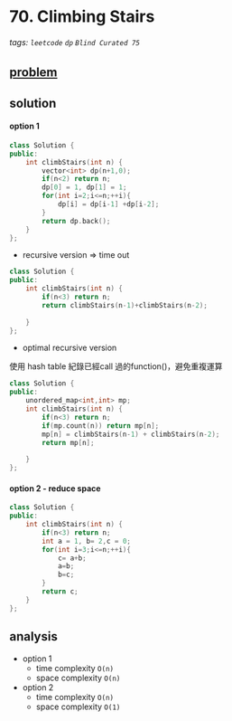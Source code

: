# 70. Climbing Stairs

###### tags: `leetcode` `dp` `Blind Curated 75`

## [problem](https://leetcode.com/problems/climbing-stairs/)



## solution

#### option 1
```c++
class Solution {
public:
    int climbStairs(int n) {
        vector<int> dp(n+1,0);
        if(n<2) return n;
        dp[0] = 1, dp[1] = 1;
        for(int i=2;i<=n;++i){
            dp[i] = dp[i-1] +dp[i-2];
        }
        return dp.back();   
    }
};
```
- recursive version => time out
```c++
class Solution {
public:
    int climbStairs(int n) {
        if(n<3) return n;
        return climbStairs(n-1)+climbStairs(n-2);
        
    }
};
```
- optimal recursive version

使用 hash table 紀錄已經call 過的function()，避免重複運算
```c++
class Solution {
public:
    unordered_map<int,int> mp;
    int climbStairs(int n) {
        if(n<3) return n;
        if(mp.count(n)) return mp[n];
        mp[n] = climbStairs(n-1) + climbStairs(n-2);
        return mp[n];     
        
    }
};
```

#### option 2 - reduce space
```c++
class Solution {
public:
    int climbStairs(int n) {
        if(n<3) return n;
        int a = 1, b= 2,c = 0;
        for(int i=3;i<=n;++i){
            c= a+b;
            a=b;
            b=c;
        }
        return c;
    }
};

```

## analysis
- option 1 
    - time complexity `O(n)`
    - space complexity `O(n)`
- option 2
    - time complexity `O(n)`
    - space complexity `O(1)`